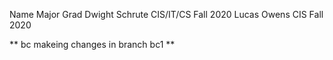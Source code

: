 Name             Major       Grad 
Dwight Schrute   CIS/IT/CS   Fall 2020
Lucas Owens      CIS         Fall 2020

** bc makeing changes in branch bc1 **
